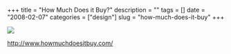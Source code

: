 +++
title = "How Much Does it Buy?"
description = ""
tags = []
date = "2008-02-07"
categories = ["design"]
slug = "how-much-does-it-buy"
+++


 

  <div id="screens-thumbs" class="clearfix">
    <div class="txt-center" id="design-submission"><a href="http://www.howmuchdoesitbuy.com/"><img id='bluga-thumbnail-969' class='bluga-thumbnail large' src='/media/bluga/
wt47f27ef3a0d89_0.jpg'/></a></div>  
  </div>   
<p><a href="http://www.howmuchdoesitbuy.com/">http://www.howmuchdoesitbuy.com/</a></p>




